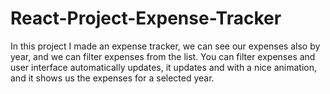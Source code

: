 # React-Project-Expense-Tracker
 In this project I made an expense tracker, we can see our expenses also by year, and  we can filter expenses from the list.
 You can filter expenses and user interface automatically updates, it updates and with a nice animation, and it shows us the expenses for a selected year.

